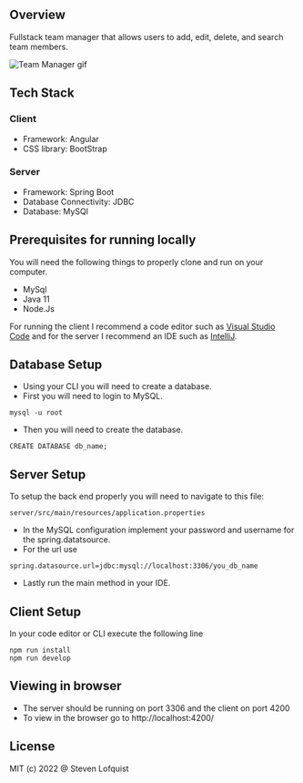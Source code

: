 ## Overview

Fullstack team manager that allows users to add, edit, delete, and search team members.

![Team Manager gif](./client/src/assets/TeamBuilder.gif)

## Tech Stack
### Client
* Framework: Angular
* CSS library: BootStrap
### Server
* Framework: Spring Boot
* Database Connectivity: JDBC
* Database: MySQl

## Prerequisites for running locally

You will need the following things to properly clone and run on your computer.

* MySql
* Java 11
* Node.Js

For running the client I recommend a code editor such as [Visual Studio Code](https://code.visualstudio.com/) and for the server I recommend an IDE such as [IntelliJ](https://www.jetbrains.com/idea/).

## Database Setup

* Using your CLI you will need to create a database. 
* First you will need to login to MySQL.
```
mysql -u root
```
* Then you will need to create the database.
```
CREATE DATABASE db_name;
```
## Server Setup

To setup the back end properly you will need to navigate to this file:
```
server/src/main/resources/application.properties
```
* In the MySQL configuration implement your password and username for the spring.datatsource. 
* For the url use  
``` 
spring.datasource.url=jdbc:mysql://localhost:3306/you_db_name
```
* Lastly run the main method in your IDE.
## Client Setup

In your code editor or CLI execute the following line
```
npm run install
npm run develop
```
## Viewing in browser

* The server should be running on port 3306 and the client on port 4200
* To view in the browser go to http://localhost:4200/

## License

MIT (c) 2022 @ Steven Lofquist
